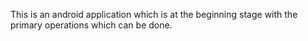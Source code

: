This is an android application which is at the beginning stage with the primary operations which can be done.
